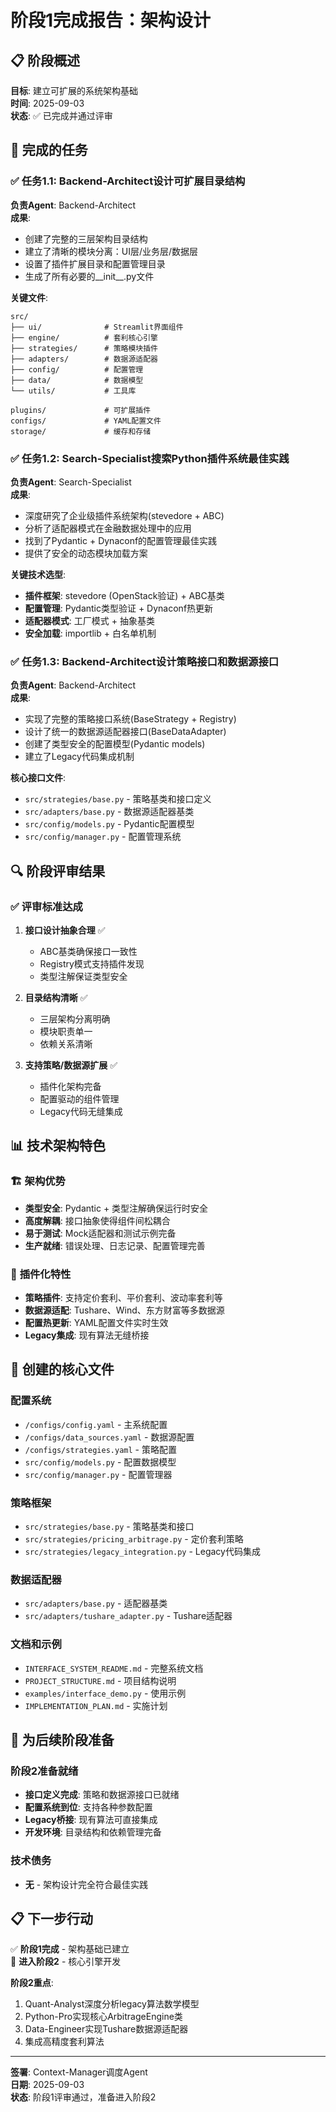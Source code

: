 # 阶段1完成报告：架构设计

## 📋 阶段概述
**目标**: 建立可扩展的系统架构基础  
**时间**: 2025-09-03  
**状态**: ✅ 已完成并通过评审

## 🎯 完成的任务

### ✅ 任务1.1: Backend-Architect设计可扩展目录结构
**负责Agent**: Backend-Architect  
**成果**:
- 创建了完整的三层架构目录结构
- 建立了清晰的模块分离：UI层/业务层/数据层
- 设置了插件扩展目录和配置管理目录
- 生成了所有必要的__init__.py文件

**关键文件**:
```
src/
├── ui/              # Streamlit界面组件
├── engine/          # 套利核心引擎
├── strategies/      # 策略模块插件
├── adapters/        # 数据源适配器
├── config/          # 配置管理
├── data/            # 数据模型
└── utils/           # 工具库

plugins/             # 可扩展插件
configs/             # YAML配置文件
storage/             # 缓存和存储
```

### ✅ 任务1.2: Search-Specialist搜索Python插件系统最佳实践
**负责Agent**: Search-Specialist  
**成果**:
- 深度研究了企业级插件系统架构(stevedore + ABC)
- 分析了适配器模式在金融数据处理中的应用
- 找到了Pydantic + Dynaconf的配置管理最佳实践
- 提供了安全的动态模块加载方案

**关键技术选型**:
- **插件框架**: stevedore (OpenStack验证) + ABC基类
- **配置管理**: Pydantic类型验证 + Dynaconf热更新
- **适配器模式**: 工厂模式 + 抽象基类
- **安全加载**: importlib + 白名单机制

### ✅ 任务1.3: Backend-Architect设计策略接口和数据源接口
**负责Agent**: Backend-Architect  
**成果**:
- 实现了完整的策略接口系统(BaseStrategy + Registry)
- 设计了统一的数据源适配器接口(BaseDataAdapter)
- 创建了类型安全的配置模型(Pydantic models)
- 建立了Legacy代码集成机制

**核心接口文件**:
- `src/strategies/base.py` - 策略基类和接口定义
- `src/adapters/base.py` - 数据源适配器基类
- `src/config/models.py` - Pydantic配置模型
- `src/config/manager.py` - 配置管理系统

## 🔍 阶段评审结果

### ✅ 评审标准达成
1. **接口设计抽象合理** ✅
   - ABC基类确保接口一致性
   - Registry模式支持插件发现
   - 类型注解保证类型安全

2. **目录结构清晰** ✅
   - 三层架构分离明确
   - 模块职责单一
   - 依赖关系清晰

3. **支持策略/数据源扩展** ✅
   - 插件化架构完备
   - 配置驱动的组件管理
   - Legacy代码无缝集成

## 📊 技术架构特色

### 🏗️ **架构优势**
- **类型安全**: Pydantic + 类型注解确保运行时安全
- **高度解耦**: 接口抽象使得组件间松耦合
- **易于测试**: Mock适配器和测试示例完备
- **生产就绪**: 错误处理、日志记录、配置管理完善

### 🔌 **插件化特性**
- **策略插件**: 支持定价套利、平价套利、波动率套利等
- **数据源适配**: Tushare、Wind、东方财富等多数据源
- **配置热更新**: YAML配置文件实时生效
- **Legacy集成**: 现有算法无缝桥接

## 📁 创建的核心文件

### 配置系统
- `/configs/config.yaml` - 主系统配置
- `/configs/data_sources.yaml` - 数据源配置
- `/configs/strategies.yaml` - 策略配置
- `src/config/models.py` - 配置数据模型
- `src/config/manager.py` - 配置管理器

### 策略框架
- `src/strategies/base.py` - 策略基类和接口
- `src/strategies/pricing_arbitrage.py` - 定价套利策略
- `src/strategies/legacy_integration.py` - Legacy代码集成

### 数据适配器
- `src/adapters/base.py` - 适配器基类
- `src/adapters/tushare_adapter.py` - Tushare适配器

### 文档和示例
- `INTERFACE_SYSTEM_README.md` - 完整系统文档
- `PROJECT_STRUCTURE.md` - 项目结构说明
- `examples/interface_demo.py` - 使用示例
- `IMPLEMENTATION_PLAN.md` - 实施计划

## 🚀 为后续阶段准备

### 阶段2准备就绪
- **接口定义完成**: 策略和数据源接口已就绪
- **配置系统到位**: 支持各种参数配置
- **Legacy桥接**: 现有算法可直接集成
- **开发环境**: 目录结构和依赖管理完备

### 技术债务
- **无** - 架构设计完全符合最佳实践

## 📋 下一步行动

✅ **阶段1完成** - 架构基础已建立  
🔄 **进入阶段2** - 核心引擎开发  

**阶段2重点**:
1. Quant-Analyst深度分析legacy算法数学模型
2. Python-Pro实现核心ArbitrageEngine类
3. Data-Engineer实现Tushare数据源适配器
4. 集成高精度套利算法

---

**签署**: Context-Manager调度Agent  
**日期**: 2025-09-03  
**状态**: 阶段1评审通过，准备进入阶段2